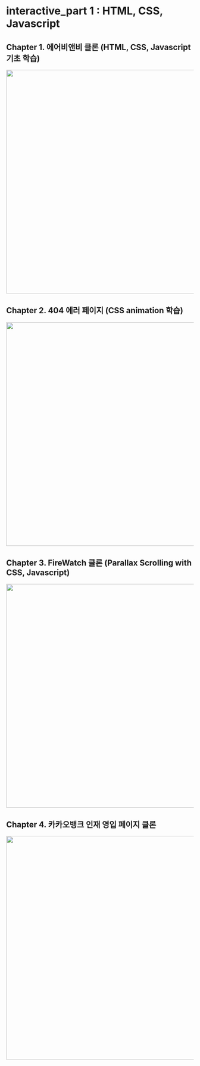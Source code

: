 # interactive_part 1 : HTML, CSS, Javascript

## Chapter 1. 에어비앤비 클론 (HTML, CSS, Javascript 기초 학습)
<img src="https://user-images.githubusercontent.com/107675322/220915689-6931a323-1e98-4942-8906-a254b48fc0dd.png" width="600" />

## Chapter 2. 404 에러 페이지 (CSS animation 학습)
<img src="https://user-images.githubusercontent.com/107675322/221561738-2ab49ee3-8fb8-422b-8382-98ca6f5def23.gif" width="600" />

## Chapter 3. FireWatch 클론 (Parallax Scrolling with CSS, Javascript)
<img src="https://user-images.githubusercontent.com/107675322/222087610-2fff6d67-3901-448c-b6cc-9bc8288f6494.gif" width="600" />

## Chapter 4. 카카오뱅크 인재 영입 페이지 클론
<img src="https://user-images.githubusercontent.com/107675322/225318170-9cf87a96-6344-4e4a-a49d-ab83a0a14f0e.gif" width="600" />
